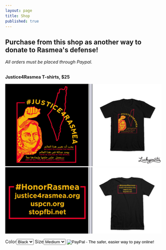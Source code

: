 ```yaml
---
layout: page
title: Shop
published: true
---
```


## Purchase from this shop as another way to donate to Rasmea's defense! 
_All orders must be placed through Paypal._

<br>**Justice4Rasmea T-shirts, $25**

<img src="/assets/img/honor-rasmea-tee-front.jpeg" alt="honor" style="width: 500px;"/> <img src="/assets/img/honor-rasmea-tee-back.jpeg" alt="honor1" style="width: 500px;"/>



<form target="paypal" action="https://www.paypal.com/cgi-bin/webscr" method="post">
<input type="hidden" name="cmd" value="_s-xclick">
<input type="hidden" name="hosted_button_id" value="7M4MVYPVL35KQ">
<tr><td><input type="hidden" name="on0" value="Color">Color</td></tr><tr><td><select name="os0">
	<option value="Black">Black </option>
</select> </td></tr>
<tr><td><input type="hidden" name="on1" value="Size">Size</td></tr><tr><td><select name="os1">
	<option value="Medium">Medium </option>
	<option value="Large">Large </option>
	<option value="X-Large">X-Large </option>
	<option value="XX-Large">2XL </option>
  	<option value="XX-Large">3XL </option>
</select> </td></tr>
<input type="image" src="https://www.paypalobjects.com/en_US/i/btn/btn_cart_LG.gif" border="0" name="submit" alt="PayPal - The safer, easier way to pay online!">
<img alt="" border="0" src="https://www.paypalobjects.com/en_US/i/scr/pixel.gif" width="1" height="1">
</form>
